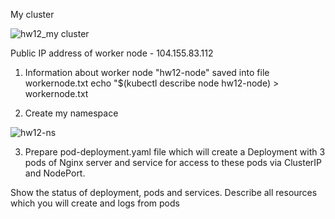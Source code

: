 
My cluster

![hw12_my cluster](https://user-images.githubusercontent.com/105345932/216848598-90adf86a-2bbc-4bda-9e3a-8fa193edbca6.png)

Public IP address of worker node - 104.155.83.112

1. Information about worker node "hw12-node" saved into file workernode.txt
echo "$(kubectl describe node hw12-node) > workernode.txt

2. Create my namespace

![hw12-ns](https://user-images.githubusercontent.com/105345932/216852602-8ab734e9-f4cb-41a3-815f-ca4f6508a3bb.png)

3. Prepare pod-deployment.yaml file which will create a Deployment with 3 pods of Nginx server and service for access to these pods via ClusterIP and NodePort. 


Show the status of deployment, pods and services. Describe all resources which you will create and logs from pods





